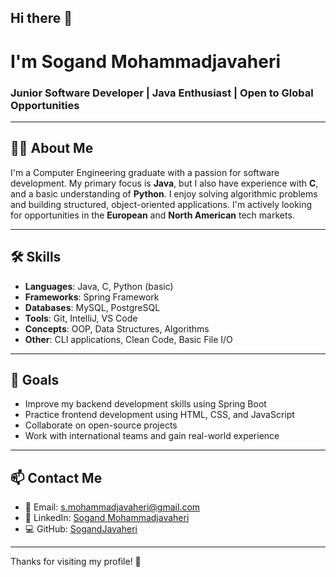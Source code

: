 ## Hi there 👋

# I'm Sogand Mohammadjavaheri 

### Junior Software Developer | Java Enthusiast | Open to Global Opportunities

---

## 👩‍💻 About Me  
I'm a Computer Engineering graduate with a passion for software development. My primary focus is **Java**, but I also have experience with **C**, and a basic understanding of **Python**. I enjoy solving algorithmic problems and building structured, object-oriented applications. I'm actively looking for opportunities in the **European** and **North American** tech markets.

---

## 🛠️ Skills  
- **Languages**: Java, C, Python (basic)  
- **Frameworks**: Spring Framework  
- **Databases**: MySQL, PostgreSQL  
- **Tools**: Git, IntelliJ, VS Code  
- **Concepts**: OOP, Data Structures, Algorithms  
- **Other**: CLI applications, Clean Code, Basic File I/O

---

## 🎯 Goals  
- Improve my backend development skills using Spring Boot  
- Practice frontend development using HTML, CSS, and JavaScript  
- Collaborate on open-source projects  
- Work with international teams and gain real-world experience

---

## 📫 Contact Me  
- 📧 Email: s.mohammadjavaheri@gmail.com  
- 💼 LinkedIn: [Sogand Mohammadjavaheri]((https://www.linkedin.com/in/sogand-mohammadjavaheri-06a15636a/))  
- 💻 GitHub: [SogandJavaheri](https://github.com/SogandJavaheri)

---

Thanks for visiting my profile! 🌟
